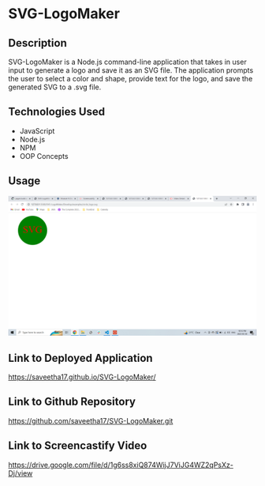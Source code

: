 # SVG-LogoMaker

## Description

SVG-LogoMaker is a Node.js command-line application that takes in user input to generate a logo and save it as an SVG file. The application prompts the user to select a color and shape, provide text for the logo, and save the generated SVG to a .svg file.

## Technologies Used

 * JavaScript
 * Node.js
 * NPM
 * OOP Concepts

## Usage

 ![ScreenShot](./Develop/library/assets/ScreenShot/ScreenShot.png)

## Link to Deployed Application

https://saveetha17.github.io/SVG-LogoMaker/

## Link to Github Repository

https://github.com/saveetha17/SVG-LogoMaker.git

## Link to Screencastify Video

https://drive.google.com/file/d/1g6ss8xiQ874WijJ7ViJG4WZ2qPsXz-Dj/view

